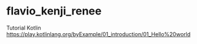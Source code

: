 # flavio_kenji_renee

Tutorial Kotlin
https://play.kotlinlang.org/byExample/01_introduction/01_Hello%20world
